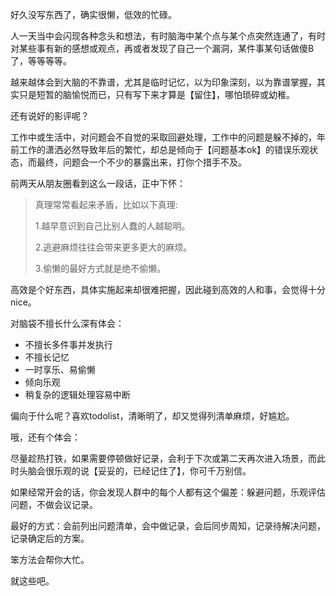 好久没写东西了，确实很懒，低效的忙碌。

人一天当中会闪现各种念头和想法，有时脑海中某个点与某个点突然连通了，有时对某些事有新的感想或观点，再或者发现了自己一个漏洞，某件事某句话做傻B了，等等等等。

越来越体会到大脑的不靠谱，尤其是临时记忆，以为印象深刻，以为靠谱掌握，其实只是短暂的脑愉悦而已，只有写下来才算是【留住】，哪怕琐碎或幼稚。

还有说好的影评呢？

工作中或生活中，对问题会不自觉的采取回避处理，工作中的问题是躲不掉的，年前工作的潇洒必然导致年后的繁忙，却总是倾向于【问题基本ok】的错误乐观状态，而最终，问题会一个不少的暴露出来，打你个措手不及。

前两天从朋友圈看到这么一段话，正中下怀：

> 真理常常看起来矛盾，比如以下真理:
>
> 1.越早意识到自己比别人蠢的人越聪明。
>
> 2.逃避麻烦往往会带来更多更大的麻烦。
>
> 3.偷懒的最好方式就是绝不偷懒。

高效是个好东西，具体实施起来却很难把握，因此碰到高效的人和事，会觉得十分nice。

对脑袋不擅长什么深有体会：

- 不擅长多件事并发执行
- 不擅长记忆
- 一时享乐、易偷懒
- 倾向乐观
- 稍复杂的逻辑处理容易中断

偏向于什么呢？喜欢todolist，清晰明了，却又觉得列清单麻烦，好尴尬。

哦，还有个体会：

尽量趁热打铁，如果需要停顿做好记录，会利于下次或第二天再次进入场景，而此时头脑会很乐观的说【妥妥的，已经记住了】，你可千万别信。

如果经常开会的话，你会发现人群中的每个人都有这个偏差：躲避问题，乐观评估问题，不做会议记录。

最好的方式：会前列出问题清单，会中做记录，会后同步周知，记录待解决问题，记录确定后的方案。

笨方法会帮你大忙。

就这些吧。




